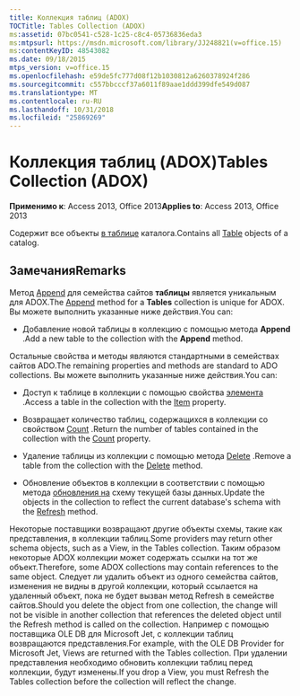 ```yaml
---
title: Коллекция таблиц (ADOX)
TOCTitle: Tables Collection (ADOX)
ms:assetid: 07bc0541-c528-1c25-c8c4-05736836eda3
ms:mtpsurl: https://msdn.microsoft.com/library/JJ248821(v=office.15)
ms:contentKeyID: 48543082
ms.date: 09/18/2015
mtps_version: v=office.15
ms.openlocfilehash: e59de5fc777d08f12b1030812a6260378924f286
ms.sourcegitcommit: c557bbcccf37a6011f89aae1ddd399dfe549d087
ms.translationtype: MT
ms.contentlocale: ru-RU
ms.lasthandoff: 10/31/2018
ms.locfileid: "25869269"
---
```

# <a name="tables-collection-adox"></a><span data-ttu-id="0273f-102">Коллекция таблиц (ADOX)</span><span class="sxs-lookup"><span data-stu-id="0273f-102">Tables Collection (ADOX)</span></span>


<span data-ttu-id="0273f-103">**Применимо к**: Access 2013, Office 2013</span><span class="sxs-lookup"><span data-stu-id="0273f-103">**Applies to**: Access 2013, Office 2013</span></span>

<span data-ttu-id="0273f-104">Содержит все объекты [в таблице](table-object-adox.md) каталога.</span><span class="sxs-lookup"><span data-stu-id="0273f-104">Contains all [Table](table-object-adox.md) objects of a catalog.</span></span>

## <a name="remarks"></a><span data-ttu-id="0273f-105">Замечания</span><span class="sxs-lookup"><span data-stu-id="0273f-105">Remarks</span></span>

<span data-ttu-id="0273f-106">Метод [Append](append-method-adox-tables.md) для семейства сайтов **таблицы** является уникальным для ADOX.</span><span class="sxs-lookup"><span data-stu-id="0273f-106">The [Append](append-method-adox-tables.md) method for a **Tables** collection is unique for ADOX.</span></span> <span data-ttu-id="0273f-107">Вы можете выполнить указанные ниже действия.</span><span class="sxs-lookup"><span data-stu-id="0273f-107">You can:</span></span>

  - <span data-ttu-id="0273f-108">Добавление новой таблицы в коллекцию с помощью метода **Append** .</span><span class="sxs-lookup"><span data-stu-id="0273f-108">Add a new table to the collection with the **Append** method.</span></span>

<span data-ttu-id="0273f-109">Остальные свойства и методы являются стандартными в семействах сайтов ADO.</span><span class="sxs-lookup"><span data-stu-id="0273f-109">The remaining properties and methods are standard to ADO collections.</span></span> <span data-ttu-id="0273f-110">Вы можете выполнить указанные ниже действия.</span><span class="sxs-lookup"><span data-stu-id="0273f-110">You can:</span></span>

  - <span data-ttu-id="0273f-111">Доступ к таблице в коллекции с помощью свойства [элемента](item-property-ado.md) .</span><span class="sxs-lookup"><span data-stu-id="0273f-111">Access a table in the collection with the [Item](item-property-ado.md) property.</span></span>

  - <span data-ttu-id="0273f-112">Возвращает количество таблиц, содержащихся в коллекции со свойством [Count](count-property-ado.md) .</span><span class="sxs-lookup"><span data-stu-id="0273f-112">Return the number of tables contained in the collection with the [Count](count-property-ado.md) property.</span></span>

  - <span data-ttu-id="0273f-113">Удаление таблицы из коллекции с помощью метода [Delete](delete-method-adox-collections.md) .</span><span class="sxs-lookup"><span data-stu-id="0273f-113">Remove a table from the collection with the [Delete](delete-method-adox-collections.md) method.</span></span>

  - <span data-ttu-id="0273f-114">Обновление объектов в коллекции в соответствии с помощью метода [обновления на](refresh-method-ado.md) схему текущей базы данных.</span><span class="sxs-lookup"><span data-stu-id="0273f-114">Update the objects in the collection to reflect the current database's schema with the [Refresh](refresh-method-ado.md) method.</span></span>

<span data-ttu-id="0273f-115">Некоторые поставщики возвращают другие объекты схемы, такие как представления, в коллекции таблиц.</span><span class="sxs-lookup"><span data-stu-id="0273f-115">Some providers may return other schema objects, such as a View, in the Tables collection.</span></span> <span data-ttu-id="0273f-116">Таким образом некоторые ADOX коллекции может содержать ссылки на тот же объект.</span><span class="sxs-lookup"><span data-stu-id="0273f-116">Therefore, some ADOX collections may contain references to the same object.</span></span> <span data-ttu-id="0273f-117">Следует ли удалить объект из одного семейства сайтов, изменения не видны в другой коллекции, который ссылается на удаленный объект, пока не будет вызван метод Refresh в семействе сайтов.</span><span class="sxs-lookup"><span data-stu-id="0273f-117">Should you delete the object from one collection, the change will not be visible in another collection that references the deleted object until the Refresh method is called on the collection.</span></span> <span data-ttu-id="0273f-118">Например с помощью поставщика OLE DB для Microsoft Jet, с коллекции таблиц возвращаются представления.</span><span class="sxs-lookup"><span data-stu-id="0273f-118">For example, with the OLE DB Provider for Microsoft Jet, Views are returned with the Tables collection.</span></span> <span data-ttu-id="0273f-119">При удалении представления необходимо обновить коллекции таблиц перед коллекции, будут изменены.</span><span class="sxs-lookup"><span data-stu-id="0273f-119">If you drop a View, you must Refresh the Tables collection before the collection will reflect the change.</span></span>

